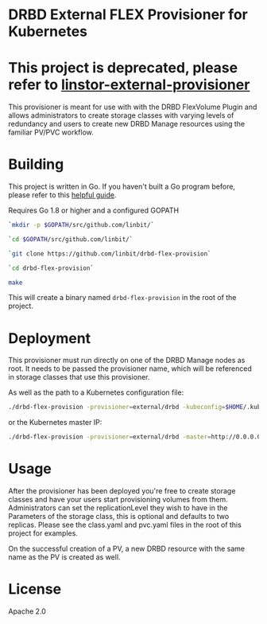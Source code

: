 # DRBD External FLEX Provisioner for Kubernetes

# This project is deprecated, please refer to [linstor-external-provisioner](https://github.com/LINBIT/linstor-external-provisioner)

This provisioner is meant for use with with the DRBD FlexVolume Plugin and allows
administrators to create storage classes with varying levels of redundancy and
users to create new DRBD Manage resources using the familiar PV/PVC workflow.


# Building

This project is written in Go. If you haven't built a Go program before,
please refer to this [helpful guide](https://golang.org/doc/install).

Requires Go 1.8 or higher and a configured GOPATH

```bash
`mkdir -p $GOPATH/src/github.com/linbit/`

`cd $GOPATH/src/github.com/linbit/`

`git clone https://github.com/linbit/drbd-flex-provision`

`cd drbd-flex-provision`

make
```
This will create a binary named `drbd-flex-provision` in the root of the project.

# Deployment

This provisioner must run directly on one of the DRBD Manage nodes as root.
It needs to be passed the provisioner name, which will be referenced in
storage classes that use this provisioner.

As well as the path to a Kubernetes configuration file:

```bash
./drbd-flex-provision -provisioner=external/drbd -kubeconfig=$HOME/.kube/config &> /path/to/logfile &
```
or the Kubernetes master IP:

```bash
./drbd-flex-provision -provisioner=external/drbd -master=http://0.0.0.0:8080 &> /path/to/logfile &
```
# Usage

After the provisioner has been deployed you're free to create storage classes and
have your users start provisioning volumes from them. Administrators can set the
replicationLevel they wish to have in the Parameters of the storage class, this is
optional and defaults to two replicas. Please see the class.yaml and pvc.yaml
files in the root of this project for examples.

On the successful creation of a PV, a new DRBD resource with the same name as the
PV is created as well.

# License

Apache 2.0
